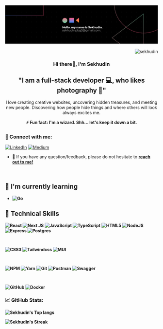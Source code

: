 <p align="center">
  <a href="https://syaikhu.com" target="_blank" rel="noreferrer"><img src="./images/background.png" alt="sekhudin's banner"></a>
</p>
<img src="https://komarev.com/ghpvc/?username=Sekhudin&color=blueviolet&style=flat&abbreviated=true&base=1200" align='right' alt="sekhudin" />
<br>

<h3 align="center">Hi there👋, I'm Sekhudin</h3>
<h2 align="center">"I am a full-stack developer 💻, who likes photography 📸"</h2>

<p align="center">
I love creating creative websites, uncovering hidden treasures, and meeting new people. Discovering how people hide things and where others will look always excites me.</p>
<b><p align="center">⚡ Fun fact: I'm a wizard. Shh... let's keep it down a bit.</p></b>

### 🤝 Connect with me:
[![LinkedIn](https://img.shields.io/badge/LinkedIn-%230077B5.svg?&style=for-the-badge&logo=linkedin&logoColor=white)](https://www.linkedin.com/in/sekhudin/) [![Medium](https://img.shields.io/badge/hashnode-12100E?&style=for-the-badge&logo=hashnode&color=violet&logoColor=white)](https://blog.syaikhu.com/)
</br>
- 💬 If you have any question/feedback, please do not hesitate to <b><a href="mailto:sekhudinpbg3@gmail.com">reach out to me!</a><b/>
</br>

## 🌱 I'm currently learning
- ![Go](https://img.shields.io/badge/golang-230081CB?style=for-the-badge&logo=go&logoColor=white&color=blue)


## 💼 Technical Skills

![React](https://img.shields.io/badge/react-%2320232a.svg?style=for-the-badge&logo=react&logoColor=%2361DAFB)
![Next JS](https://img.shields.io/badge/Next-black?style=for-the-badge&logo=next.js&logoColor=white)
![JavaScript](https://img.shields.io/badge/javascript-%23323330.svg?style=for-the-badge&logo=javascript&logoColor=%23F7DF1E)
![TypeScript](https://img.shields.io/badge/typescript-%23007ACC.svg?style=for-the-badge&logo=typescript&logoColor=white)
![HTML5](https://img.shields.io/badge/html5-%23E34F26.svg?style=for-the-badge&logo=html5&logoColor=white)
![NodeJS](https://img.shields.io/badge/node.js-6DA55F?style=for-the-badge&logo=node.js&logoColor=white)
![Express](https://img.shields.io/badge/express-230081CB?style=for-the-badge&logo=express&logoColor=black&color=white)
![Postgres](https://img.shields.io/badge/postgres-%23316192.svg?style=for-the-badge&logo=postgresql&logoColor=white)

</br>

![CSS3](https://img.shields.io/badge/css3-%231572B6.svg?style=for-the-badge&logo=css3&logoColor=white)
![Tailwindcss](https://img.shields.io/badge/tailwindcss-0F172A?style=for-the-badge&logo=tailwindcss&logoColor=white)
![MUI](https://img.shields.io/badge/MUI-%230081CB.svg?style=for-the-badge&logo=mui&logoColor=white)

</br>

![NPM](https://img.shields.io/badge/NPM-%23000000.svg?style=for-the-badge&logo=npm&logoColor=white)
![Yarn](https://img.shields.io/badge/yarn-%232C8EBB.svg?style=for-the-badge&logo=yarn&logoColor=white)
![Git](https://img.shields.io/badge/git-%23F05033.svg?style=for-the-badge&logo=git&logoColor=white)
![Postman](https://img.shields.io/badge/Postman-FF6C37?style=for-the-badge&logo=postman&logoColor=white)
![Swagger](https://img.shields.io/badge/swagger-230081CB?style=for-the-badge&logo=swagger&logoColor=white&color=green)


<br>

![GitHub](https://img.shields.io/badge/github-%23121011.svg?style=for-the-badge&logo=github&logoColor=white)
![Docker](https://img.shields.io/badge/docker-230081CB?style=for-the-badge&logo=docker&logoColor=white&color=blue)


### 📈 GitHub Stats:
![Sekhudin's Top langs](https://github-readme-stats.vercel.app/api/top-langs/?username=sekhudin&theme=buefy&hide_border=true&include_all_commits=true&count_private=true&layout=compact)


![Sekhudin's Streak](https://github-readme-streak-stats.herokuapp.com/?user=sekhudin&theme=buefy&hide_border=true)
